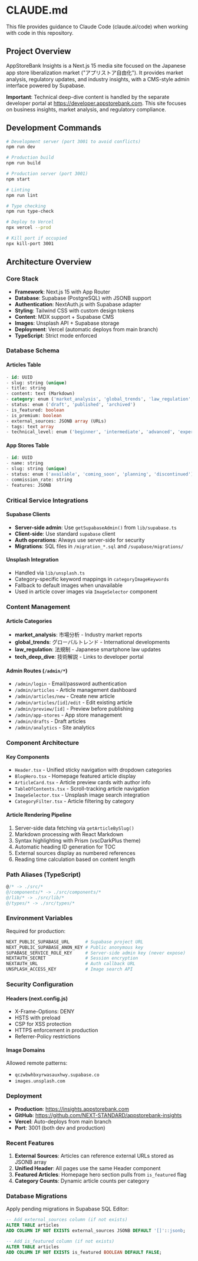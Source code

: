 # CLAUDE.md

This file provides guidance to Claude Code (claude.ai/code) when working with code in this repository.

## Project Overview

AppStoreBank Insights is a Next.js 15 media site focused on the Japanese app store liberalization market ("アプリストア自由化"). It provides market analysis, regulatory updates, and industry insights, with a CMS-style admin interface powered by Supabase.

**Important**: Technical deep-dive content is handled by the separate developer portal at https://developer.appstorebank.com. This site focuses on business insights, market analysis, and regulatory compliance.

## Development Commands

```bash
# Development server (port 3001 to avoid conflicts)
npm run dev

# Production build
npm run build

# Production server (port 3001)
npm start

# Linting
npm run lint

# Type checking
npm run type-check

# Deploy to Vercel
npx vercel --prod

# Kill port if occupied
npx kill-port 3001
```

## Architecture Overview

### Core Stack
- **Framework**: Next.js 15 with App Router
- **Database**: Supabase (PostgreSQL) with JSONB support
- **Authentication**: NextAuth.js with Supabase adapter
- **Styling**: Tailwind CSS with custom design tokens
- **Content**: MDX support + Supabase CMS
- **Images**: Unsplash API + Supabase storage
- **Deployment**: Vercel (automatic deploys from main branch)
- **TypeScript**: Strict mode enforced

### Database Schema

#### Articles Table
```sql
- id: UUID
- slug: string (unique)
- title: string
- content: text (Markdown)
- category: enum ('market_analysis', 'global_trends', 'law_regulation', 'tech_deep_dive')
- status: enum ('draft', 'published', 'archived')
- is_featured: boolean
- is_premium: boolean
- external_sources: JSONB array (URLs)
- tags: text array
- technical_level: enum ('beginner', 'intermediate', 'advanced', 'expert')
```

#### App Stores Table
```sql
- id: UUID
- name: string
- slug: string (unique)
- status: enum ('available', 'coming_soon', 'planning', 'discontinued')
- commission_rate: string
- features: JSONB
```

### Critical Service Integrations

#### Supabase Clients
- **Server-side admin**: Use `getSupabaseAdmin()` from `lib/supabase.ts`
- **Client-side**: Use standard `supabase` client
- **Auth operations**: Always use server-side for security
- **Migrations**: SQL files in `/migration_*.sql` and `/supabase/migrations/`

#### Unsplash Integration
- Handled via `lib/unsplash.ts`
- Category-specific keyword mappings in `categoryImageKeywords`
- Fallback to default images when unavailable
- Used in article cover images via `ImageSelector` component

### Content Management

#### Article Categories
- **market_analysis**: 市場分析 - Industry market reports
- **global_trends**: グローバルトレンド - International developments
- **law_regulation**: 法規制 - Japanese smartphone law updates
- **tech_deep_dive**: 技術解説 - Links to developer portal

#### Admin Routes (`/admin/*`)
- `/admin/login` - Email/password authentication
- `/admin/articles` - Article management dashboard
- `/admin/articles/new` - Create new article
- `/admin/articles/[id]/edit` - Edit existing article
- `/admin/preview/[id]` - Preview before publishing
- `/admin/app-stores` - App store management
- `/admin/drafts` - Draft articles
- `/admin/analytics` - Site analytics

### Component Architecture

#### Key Components
- `Header.tsx` - Unified sticky navigation with dropdown categories
- `BlogHero.tsx` - Homepage featured article display
- `ArticleCard.tsx` - Article preview cards with author info
- `TableOfContents.tsx` - Scroll-tracking article navigation
- `ImageSelector.tsx` - Unsplash image search integration
- `CategoryFilter.tsx` - Article filtering by category

#### Article Rendering Pipeline
1. Server-side data fetching via `getArticleBySlug()`
2. Markdown processing with React Markdown
3. Syntax highlighting with Prism (vscDarkPlus theme)
4. Automatic heading ID generation for TOC
5. External sources display as numbered references
6. Reading time calculation based on content length

### Path Aliases (TypeScript)
```typescript
@/* -> ./src/*
@/components/* -> ./src/components/*
@/lib/* -> ./src/lib/*
@/types/* -> ./src/types/*
```

### Environment Variables

Required for production:
```bash
NEXT_PUBLIC_SUPABASE_URL      # Supabase project URL
NEXT_PUBLIC_SUPABASE_ANON_KEY # Public anonymous key
SUPABASE_SERVICE_ROLE_KEY     # Server-side admin key (never expose)
NEXTAUTH_SECRET               # Session encryption
NEXTAUTH_URL                  # Auth callback URL
UNSPLASH_ACCESS_KEY           # Image search API
```

### Security Configuration

#### Headers (next.config.js)
- X-Frame-Options: DENY
- HSTS with preload
- CSP for XSS protection
- HTTPS enforcement in production
- Referrer-Policy restrictions

#### Image Domains
Allowed remote patterns:
- `qczwbwhbxyrwasauxhwy.supabase.co`
- `images.unsplash.com`

### Deployment

- **Production**: https://insights.appstorebank.com
- **GitHub**: https://github.com/NEXT-STANDARD/appstorebank-insights
- **Vercel**: Auto-deploys from main branch
- **Port**: 3001 (both dev and production)

### Recent Features

1. **External Sources**: Articles can reference external URLs stored as JSONB array
2. **Unified Header**: All pages use the same Header component
3. **Featured Articles**: Homepage hero section pulls from `is_featured` flag
4. **Category Counts**: Dynamic article counts per category

### Database Migrations

Apply pending migrations in Supabase SQL Editor:
```sql
-- Add external_sources column (if not exists)
ALTER TABLE articles 
ADD COLUMN IF NOT EXISTS external_sources JSONB DEFAULT '[]'::jsonb;

-- Add is_featured column (if not exists)  
ALTER TABLE articles
ADD COLUMN IF NOT EXISTS is_featured BOOLEAN DEFAULT FALSE;
```